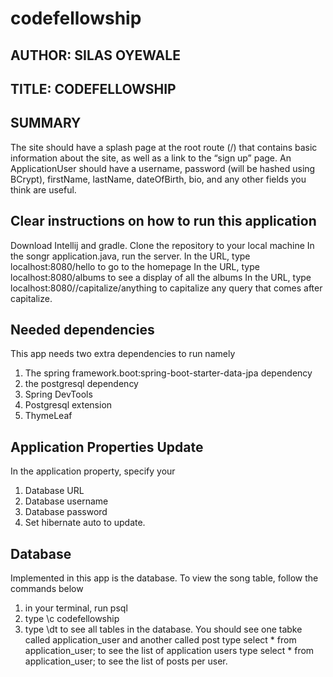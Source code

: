 # codefellowship
## AUTHOR: SILAS OYEWALE
## TITLE: CODEFELLOWSHIP

## SUMMARY
The site should have a splash page at the root route (/) that contains
basic information about the site, as well as a link to the “sign up” page.
An ApplicationUser should have a username, password (will be hashed using BCrypt),
firstName, lastName, dateOfBirth, bio, and any other fields you think are useful.


## Clear instructions on how to run this application
Download Intellij and gradle.
Clone the repository to your local machine
In the songr application.java, run the server.
In the URL, type localhost:8080/hello to go to the homepage
In the URL, type localhost:8080/albums to see a display of all the albums
In the URL, type localhost:8080//capitalize/anything to capitalize any query that comes after capitalize.

## Needed dependencies
This app needs two extra dependencies to run namely 
1. The spring framework.boot:spring-boot-starter-data-jpa dependency
2. the postgresql dependency
3. Spring DevTools
4. Postgresql extension
5. ThymeLeaf

## Application Properties Update
In the application property, specify your
1. Database URL
2. Database username
3. Database password
4. Set hibernate auto to update.

## Database
Implemented in this app is the database. To view the song table, follow the commands below
1. in your terminal, run psql
2. type \c codefellowship
3. type \dt to see all tables in the database.
You should see one tabke called application_user and another called post
type select * from application_user; to see the list of application users
type select * from application_user; to see the list of posts per user.

